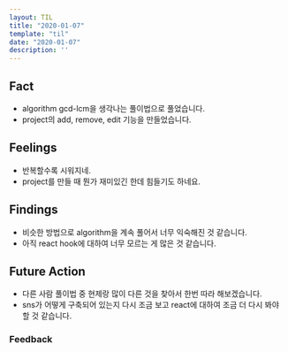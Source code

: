 ```yaml
---
layout: TIL
title: "2020-01-07"
template: "til"
date: "2020-01-07"
description: ''
---
```


## Fact  

- algorithm gcd-lcm을 생각나는 풀이법으로 풀었습니다.
- project의 add, remove, edit 기능을 만들었습니다.

## Feelings  

- 반복할수록 시워지네.
- project를 만들 때 뭔가 재미있긴 한데 힘들기도 하네요.

## Findings  

- 비슷한 방법으로 algorithm을 계속 풀어서 너무 익숙해진 것 같습니다.
- 아직 react hook에 대하여 너무 모르는 게 많은 것 같습니다.

## Future Action

- 다른 사람 풀이법 중 현제랑 많이 다른 것을 찾아서 한번 따라 해보겠습니다.
- sns가 어떻게 구축되어 있는지 다시 조금 보고 react에 대하여 조금 더 다시 봐야 할 것 같습니다.

### Feedback  

